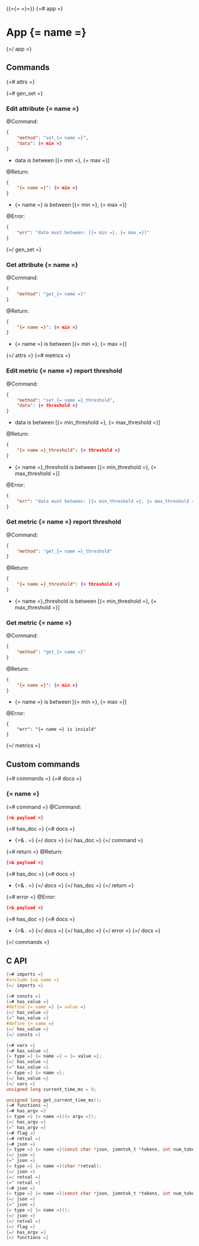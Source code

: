 {{={= =}=}}
{=# app =}
# App {= name =}
{=/ app =}

## Commands

{=# attrs =}

{=# gen_set =}
### Edit attribute {= name =}

@Command:

```json
{
    "method": "set_{= name =}",
    "data": {= min =}
}
```

- data is between [{= min =}, {= max =}]

@Return:

```json
{
    "{= name =}": {= min =}
}
```

- {= name =} is between [{= min =}, {= max =}]

@Error:

```json
{
    "err": "data must between: [{= min =}, {= max =}]"
}
```

{=/ gen_set =}
### Get attribute {= name =}

@Command:

```json
{
    "method": "get_{= name =}"
}
```

@Return:

```json
{
    "{= name =}": {= min =}
}
```

- {= name =} is between [{= min =}, {= max =}]

{=/ attrs =}
{=# metrics =}

### Edit metric {= name =} report threshold

@Command:

```json
{
    "method": "set_{= name =}_threshold",
    "data": {= threshold =}
}
```

- data is between [{= min_threshold =}, {= max_threshold =}]

@Return:

```json
{
    "{= name =}_threshold": {= threshold =}
}
```

- {= name =}_threshold is between [{= min_threshold =}, {= max_threshold =}]

@Error:

```json
{
    "err": "data must between: [{= min_threshold =}, {= max_threshold =}]"
}
```

### Get metric {= name =} report threshold

@Command:

```json
{
    "method": "get_{= name =}_threshold"
}
```

@Return:

```json
{
    "{= name =}_threshold": {= threshold =}
}
```

- {= name =}_threshold is between [{= min_threshold =}, {= max_threshold =}]

### Get metric {= name =}

@Command:

```json
{
    "method": "get_{= name =}"
}
```

@Return:

```json
{
    "{= name =}": {= min =}
}
```

- {= name =} is between [{= min =}, {= max =}]

@Error:

```
{
    "err": "{= name =} is inviald"
}
```
{=/ metrics =}

## Custom commands

{=# commands =}
{=# docs =}
### {= name =}

{=# command =}
@Command:

```json
{=& payload =}
```
{=# has_doc =}
{=# docs =}
- {=& . =}
{=/ docs =}
{=/ has_doc =}
{=/ command =}

{=# return =}
@Return:

```json
{=& payload =}
```
{=# has_doc =}
{=# docs =}
- {=& . =}
{=/ docs =}
{=/ has_doc =}
{=/ return =}

{=# error =}
@Error:

```json
{=& payload =}
```
{=# has_doc =}
{=# docs =}
- {=& . =}
{=/ docs =}
{=/ has_doc =}
{=/ error =}
{=/ docs =}

{=/ commands =}

## C API


```c
{=# imports =}
#include {=& name =}
{=/ imports =}

{=# consts =}
{=# has_value =}
#define {= name =} {= value =}
{=/ has_value =}
{=^ has_value =}
#define {= name =}
{=/ has_value =}
{=/ consts =}

{=# vars =}
{=# has_value =}
{= type =} {= name =} = {= value =};
{=/ has_value =}
{=^ has_value =}
{= type =} {= name =};
{=/ has_value =}
{=/ vars =}
unsigned long current_time_ms = 0;

unsigned long get_current_time_ms();
{=# functions =}
{=# has_argv =}
{= type =} {= name =}({= argv =});
{=/ has_argv =}
{=^ has_argv =}
{=# flag =}
{=# retval =}
{=# json =}
{= type =} {= name =}(const char *json, jsmntok_t *tokens, int num_tokens, char *retval);
{=/ json =}
{=^ json =}
{= type =} {= name =}(char *retval);
{=/ json =}
{=/ retval =}
{=^ retval =}
{=# json =}
{= type =} {= name =}(const char *json, jsmntok_t *tokens, int num_tokens);
{=/ json =}
{=^ json =}
{= type =} {= name =}();
{=/ json =}
{=/ retval =}
{=/ flag =}
{=/ has_argv =}
{=/ functions =}
```
